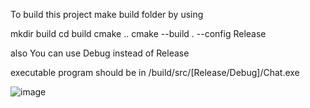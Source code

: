 To build this project make build folder by using

mkdir build
cd build
cmake ..
cmake --build . --config Release 

also You can use Debug instead of Release

executable program should be in /build/src/[Release/Debug]/Chat.exe

![image](https://github.com/Nawo/Chat/assets/12772848/5accd8c0-aa20-4085-bc67-74f664ddc18a)
